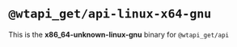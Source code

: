 # `@wtapi_get/api-linux-x64-gnu`

This is the **x86_64-unknown-linux-gnu** binary for `@wtapi_get/api`
